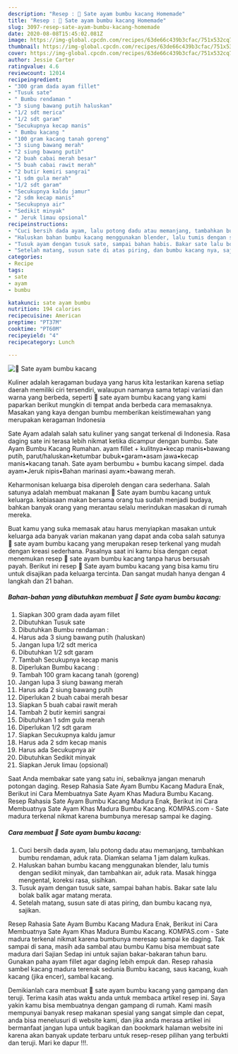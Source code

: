 ```yaml
---
description: "Resep : 🌺 Sate ayam bumbu kacang Homemade"
title: "Resep : 🌺 Sate ayam bumbu kacang Homemade"
slug: 3097-resep-sate-ayam-bumbu-kacang-homemade
date: 2020-08-08T15:45:02.081Z
image: https://img-global.cpcdn.com/recipes/63de66c439b3cfac/751x532cq70/🌺-sate-ayam-bumbu-kacang-foto-resep-utama.jpg
thumbnail: https://img-global.cpcdn.com/recipes/63de66c439b3cfac/751x532cq70/🌺-sate-ayam-bumbu-kacang-foto-resep-utama.jpg
cover: https://img-global.cpcdn.com/recipes/63de66c439b3cfac/751x532cq70/🌺-sate-ayam-bumbu-kacang-foto-resep-utama.jpg
author: Jessie Carter
ratingvalue: 4.6
reviewcount: 12014
recipeingredient:
- "300 gram dada ayam fillet"
- "Tusuk sate"
- " Bumbu rendaman "
- "3 siung bawang putih haluskan"
- "1/2 sdt merica"
- "1/2 sdt garam"
- "Secukupnya kecap manis"
- " Bumbu kacang "
- "100 gram kacang tanah goreng"
- "3 siung bawang merah"
- "2 siung bawang putih"
- "2 buah cabai merah besar"
- "5 buah cabai rawit merah"
- "2 butir kemiri sangrai"
- "1 sdm gula merah"
- "1/2 sdt garam"
- "Secukupnya kaldu jamur"
- "2 sdm kecap manis"
- "Secukupnya air"
- "Sedikit minyak"
- " Jeruk limau opsional"
recipeinstructions:
- "Cuci bersih dada ayam, lalu potong dadu atau memanjang, tambahkan bumbu rendaman, aduk rata. Diamkan selama 1 jam dalam kulkas."
- "Haluskan bahan bumbu kacang menggunakan blender, lalu tumis dengan sedikit minyak, dan tambahkan air, aduk rata. Masak hingga mengental, koreksi rasa, sisihkan."
- "Tusuk ayam dengan tusuk sate, sampai bahan habis. Bakar sate lalu bolak balik agar matang merata."
- "Setelah matang, susun sate di atas piring, dan bumbu kacang nya, sajikan."
categories:
- Recipe
tags:
- sate
- ayam
- bumbu

katakunci: sate ayam bumbu 
nutrition: 194 calories
recipecuisine: American
preptime: "PT37M"
cooktime: "PT60M"
recipeyield: "4"
recipecategory: Lunch

---
```



![🌺 Sate ayam bumbu kacang](https://img-global.cpcdn.com/recipes/63de66c439b3cfac/751x532cq70/🌺-sate-ayam-bumbu-kacang-foto-resep-utama.jpg)

Kuliner adalah keragaman budaya yang harus kita lestarikan karena setiap daerah memiliki ciri tersendiri, walaupun namanya sama tetapi variasi dan warna yang berbeda, seperti 🌺 sate ayam bumbu kacang yang kami paparkan berikut mungkin di tempat anda berbeda cara memasaknya. Masakan yang kaya dengan bumbu memberikan keistimewahan yang merupakan keragaman Indonesia

Sate Ayam adalah salah satu kuliner yang sangat terkenal di Indonesia. Rasa daging sate ini terasa lebih nikmat ketika dicampur dengan bumbu. Sate Ayam Bumbu Kacang Rumahan. ayam fillet + kulitnya•kecap manis•bawang putih, parut/haluskan•ketumbar bubuk•garam•asam jawa•kecap manis•kacang tanah. Sate ayam berbumbu + bumbu kacang simpel. dada ayam•Jeruk nipis•Bahan marinasi ayam:•bawang merah.

Keharmonisan keluarga bisa diperoleh dengan cara sederhana. Salah satunya adalah membuat makanan 🌺 Sate ayam bumbu kacang untuk keluarga. kebiasaan makan bersama orang tua sudah menjadi budaya, bahkan banyak orang yang merantau selalu merindukan masakan di rumah mereka.

Buat kamu yang suka memasak atau harus menyiapkan masakan untuk keluarga ada banyak varian makanan yang dapat anda coba salah satunya 🌺 sate ayam bumbu kacang yang merupakan resep terkenal yang mudah dengan kreasi sederhana. Pasalnya saat ini kamu bisa dengan cepat menemukan resep 🌺 sate ayam bumbu kacang tanpa harus bersusah payah.
Berikut ini resep 🌺 Sate ayam bumbu kacang yang bisa kamu tiru untuk disajikan pada keluarga tercinta. Dan sangat mudah hanya dengan 4 langkah dan 21 bahan.


<!--inarticleads1-->

##### Bahan-bahan yang dibutuhkan membuat 🌺 Sate ayam bumbu kacang:

1. Siapkan 300 gram dada ayam fillet
1. Dibutuhkan Tusuk sate
1. Dibutuhkan  Bumbu rendaman :
1. Harus ada 3 siung bawang putih (haluskan)
1. Jangan lupa 1/2 sdt merica
1. Dibutuhkan 1/2 sdt garam
1. Tambah Secukupnya kecap manis
1. Diperlukan  Bumbu kacang :
1. Tambah 100 gram kacang tanah (goreng)
1. Jangan lupa 3 siung bawang merah
1. Harus ada 2 siung bawang putih
1. Diperlukan 2 buah cabai merah besar
1. Siapkan 5 buah cabai rawit merah
1. Tambah 2 butir kemiri sangrai
1. Dibutuhkan 1 sdm gula merah
1. Diperlukan 1/2 sdt garam
1. Siapkan Secukupnya kaldu jamur
1. Harus ada 2 sdm kecap manis
1. Harus ada Secukupnya air
1. Dibutuhkan Sedikit minyak
1. Siapkan  Jeruk limau (opsional)


Saat Anda membakar sate yang satu ini, sebaiknya jangan menaruh potongan daging. Resep Rahasia Sate Ayam Bumbu Kacang Madura Enak, Berikut ini Cara Membuatnya Sate Ayam Khas Madura Bumbu Kacang. Resep Rahasia Sate Ayam Bumbu Kacang Madura Enak, Berikut ini Cara Membuatnya Sate Ayam Khas Madura Bumbu Kacang. KOMPAS.com - Sate madura terkenal nikmat karena bumbunya meresap sampai ke daging. 

<!--inarticleads2-->

##### Cara membuat  🌺 Sate ayam bumbu kacang:

1. Cuci bersih dada ayam, lalu potong dadu atau memanjang, tambahkan bumbu rendaman, aduk rata. Diamkan selama 1 jam dalam kulkas.
1. Haluskan bahan bumbu kacang menggunakan blender, lalu tumis dengan sedikit minyak, dan tambahkan air, aduk rata. Masak hingga mengental, koreksi rasa, sisihkan.
1. Tusuk ayam dengan tusuk sate, sampai bahan habis. Bakar sate lalu bolak balik agar matang merata.
1. Setelah matang, susun sate di atas piring, dan bumbu kacang nya, sajikan.


Resep Rahasia Sate Ayam Bumbu Kacang Madura Enak, Berikut ini Cara Membuatnya Sate Ayam Khas Madura Bumbu Kacang. KOMPAS.com - Sate madura terkenal nikmat karena bumbunya meresap sampai ke daging. Tak sampai di sana, masih ada sambal atau bumbu Kamu bisa membuat sate madura dari Sajian Sedap ini untuk sajian bakar-bakaran tahun baru. Gunakan paha ayam fillet agar daging lebih empuk dan. Resep rahasia sambel kacang madura terenak sedunia Bumbu kacang, saus kacang, kuah kacang (jika encer), sambal kacang. 

Demikianlah cara membuat 🌺 sate ayam bumbu kacang yang gampang dan teruji. Terima kasih atas waktu anda untuk membaca artikel resep ini. Saya yakin kamu bisa membuatnya dengan gampang di rumah. Kami masih mempunyai banyak resep makanan spesial yang sangat simple dan cepat, anda bisa menelusuri di website kami, dan jika anda merasa artikel ini bermanfaat jangan lupa untuk bagikan dan bookmark halaman website ini karena akan banyak update terbaru untuk resep-resep pilihan yang terbukti dan teruji. Mari ke dapur !!!. 
